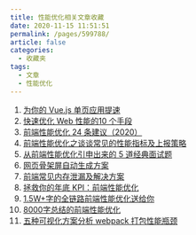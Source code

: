 ```yaml
---
title: 性能优化相关文章收藏
date: 2020-11-15 11:51:51
permalink: /pages/599788/
article: false
categories: 
  - 收藏夹
tags: 
  - 文章
  - 性能优化
---
```


1. [为你的 Vue.js 单页应用提速][url-1]
2. [快速优化 Web 性能的10 个手段][url-2]
3. [前端性能优化 24 条建议（2020）][url-3]
4. [前端性能优化之谈谈常见的性能指标及上报策略][url-4]
5. [从前端性能优化引申出来的 5 道经典面试题][url-5]
6. [网页骨架屏自动生成方案][url-6]
7. [前端常见内存泄漏及解决方案][url-7]
8. [拯救你的年底 KPI：前端性能优化][url-8]
9. [1.5W+字的全链路前端性能优化送给你][url-9]
10. [8000字总结的前端性能优化][url-10]
11. [五种可视化方案分析 webpack 打包性能瓶颈][url-11]

[url-1]: https://mp.weixin.qq.com/s?__biz=MzI1ODk2Mjk0Nw==&mid=2247486609&idx=1&sn=2e105ff1f7d21d6d030ded3bb5050e5f&chksm=ea016ffddd76e6eba8f717fda6108883b3954437d6a8b0188574fad2d7ab1f4f35c1e2b67838&mpshare=1&scene=1&srcid=0911K2psQIdsdeKTtL4U6Qu5&sharer_sharetime=1599787167300&sharer_shareid=76605a84a018b6b091677b5240ac0709&key=e3bce42fc7df4344b25ac51bafda728cfc00a852aada8cf82459b9c9ba00ee8642c245256cfc3b17d69c7c9973a27e4dd687eb82bd8d56effe142eab3b320d15fafcfd8b8cad36893553909cc4d0b755538d5050ee81b85c26f75e4ff8e3ff1c85bf33616421ecbdfd0c9cb3793737536b1940921ca94d28a93303cae7110f54&ascene=1&uin=MTQ3NTQwOTg4MQ%3D%3D&devicetype=Windows+10+x64&version=62090529&lang=zh_CN&exportkey=AW64navxWxnChNPOjgIYnHA%3D&pass_ticket=MRyC7ujU4ZM5Jd3KfXI5vZmueAawa0qE8vlOHZ%2FvhuGICkvC3xEEPurwkBShLSAQ&wx_header=0
[url-2]:https://mp.weixin.qq.com/s/nwK_uiKQrFIYolkHGFhgBw
[url-3]:https://mp.weixin.qq.com/s?__biz=MzI2NTk2NzUxNg==&mid=2247488868&idx=2&sn=093a4d287e9f813f665712d4363ad22b&chksm=ea941797dde39e8100085d3216bad38727eaec70184f87481a42e5f15d40e79638eccc6b385a&mpshare=1&scene=1&srcid=1112ceYZzfmaZWYuhCEW2nBY&sharer_sharetime=1605142275521&sharer_shareid=76605a84a018b6b091677b5240ac0709&key=7d01bae64b326089929525888b98ff11c308cac5e56714b20978b1dbdead6891cb2fb0b716c1912695d40eebcd845c07eb8c4d3fe5571982214db354f3a945a9e74e918b69fbd9a3ee3eb74d9a9d5ae2e607acb8cb8770a39188adba765cf21d784ac0e7f2382c9d1bc706db32b6706d2f5453ba5c78951e039989bdef10b269&ascene=1&uin=MTQ3NTQwOTg4MQ%3D%3D&devicetype=Windows+10+x64&version=6300002f&lang=zh_CN&exportkey=AZu%2B7KuR5RMEa9wTcKl%2FoCE%3D&pass_ticket=JqWxJa8bdrA7kFFDjJ2Ugc%2BYxmazPx5u%2F6xeLa%2BxAbZK6LhP5THzmDnEUiZl159n&wx_header=0
[url-4]:https://mp.weixin.qq.com/s?__biz=MzI0MzIyMDM5Ng==&mid=2649830970&idx=1&sn=b201d5d83d984ee798c3df83b9f86eeb&chksm=f175fcf9c60275ef8d06e34c46ce9c05a2da0a9d057cfc611c76243e6aa19cea6f5b99572b64&mpshare=1&scene=1&srcid=1118AU3ffYL14nToewGBXl63&sharer_sharetime=1605709032105&sharer_shareid=76605a84a018b6b091677b5240ac0709&key=f30b17575781b4aad3db97af8680a5cf59b2ae742f70ef21596460c8de99d21775ad7aed1573eb79569ccc352586e12f1baa752d68d5323be28bfb673673338eee6ae3ba96516164033f88173d25f95a36b2745c786cc6585007edb4a42d6c990523dfbb98ee253e67e2052c02b0d3b367f2fb3d75d2ce0cff5086ac51b5e3df&ascene=1&uin=MTQ3NTQwOTg4MQ%3D%3D&devicetype=Windows+10+x64&version=6300002f&lang=zh_CN&exportkey=AfKs04aJg77BP%2F4%2BDJChH%2BM%3D&pass_ticket=hDXsm3zCTw3jHfqsbwwE88xnevMZ0et1%2FS%2FS%2BT0u9ba%2FxpnsGYp7DyJFD6Ed4ZaV&wx_header=0
[url-5]:https://juejin.im/post/6888848660591968264
[url-6]:https://mp.weixin.qq.com/s?__biz=Mzg5ODA5NTM1Mw==&mid=2247491124&idx=1&sn=0e39504ea3fbd717e4eb8629658db936&chksm=c0669fa2f71116b4aee128564b6cd5e936bbf1b5ee8a671b4b482cf5ba16bc4d8cd051474545&mpshare=1&scene=1&srcid=1206HuAHorUtB6ZRGRFOgwaU&sharer_sharetime=1607213293558&sharer_shareid=76605a84a018b6b091677b5240ac0709&key=ff69355afd56518af14e561944b1540858e9de537f3be8286b95c3cd8741454af5df62cc1cf475f8ee083b5aa1789b31f3e225957631c3e5c7fb11236787d414bb42548bd60e6b97b61565fd8b3477d439cd3fb561026c1c6d6d8e553a6c76c6edca2935386a7a4fcee24096f1542de564534c315948f86ccef917edba3dad47&ascene=1&uin=MTQ3NTQwOTg4MQ%3D%3D&devicetype=Windows+10+x64&version=6300002f&lang=zh_CN&exportkey=AVuaDXoxpsr%2FwrazwnPbK4g%3D&pass_ticket=hDXsm3zCTw3jHfqsbwwE88xnevMZ0et1%2FS%2FS%2BT0u9ba%2FxpnsGYp7DyJFD6Ed4ZaV&wx_header=0
[url-7]:https://mp.weixin.qq.com/s/tQcgjZNkjOX1E-sohT0N6g
[url-8]:https://mp.weixin.qq.com/s/qvnki1qrFMuN9BAlVT4rKQ
[url-9]:https://mp.weixin.qq.com/s/nqUMUoa2R5fIfzJV5kBBsg
[url-10]:https://mp.weixin.qq.com/s/q6VmaPvyIGijQNOcgd-fag
[url-11]:https://mp.weixin.qq.com/s/vc5shChmJQklqiOEjWxgiA